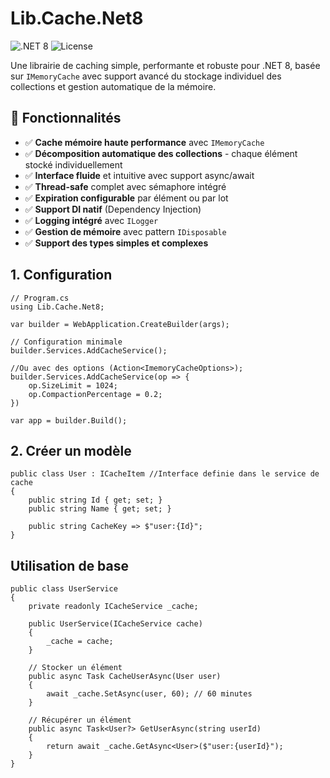 # Lib.Cache.Net8

![.NET 8](https://img.shields.io/badge/.NET-8.0-purple)
![License](https://img.shields.io/badge/license-MIT-blue)

Une librairie de caching simple, performante et robuste pour .NET 8, basée sur `IMemoryCache` avec support avancé du stockage individuel des collections et gestion automatique de la mémoire.

## 🚀 Fonctionnalités

- ✅ **Cache mémoire haute performance** avec `IMemoryCache`
- ✅ **Décomposition automatique des collections** - chaque élément stocké individuellement
- ✅ **Interface fluide** et intuitive avec support async/await
- ✅ **Thread-safe** complet avec sémaphore intégré
- ✅ **Expiration configurable** par élément ou par lot
- ✅ **Support DI natif** (Dependency Injection)
- ✅ **Logging intégré** avec `ILogger`
- ✅ **Gestion de mémoire** avec pattern `IDisposable`
- ✅ **Support des types simples et complexes**

## 1. Configuration
```
// Program.cs
using Lib.Cache.Net8;

var builder = WebApplication.CreateBuilder(args);

// Configuration minimale
builder.Services.AddCacheService();

//Ou avec des options (Action<ImemoryCacheOptions>);
builder.Services.AddCacheService(op => {
    op.SizeLimit = 1024;
    op.CompactionPercentage = 0.2;
})

var app = builder.Build();
```

## 2. Créer un modèle
```
public class User : ICacheItem //Interface definie dans le service de cache
{
    public string Id { get; set; }
    public string Name { get; set; }
    
    public string CacheKey => $"user:{Id}";
}
```

## Utilisation de base
```
public class UserService
{
    private readonly ICacheService _cache;

    public UserService(ICacheService cache)
    {
        _cache = cache;
    }

    // Stocker un élément
    public async Task CacheUserAsync(User user)
    {
        await _cache.SetAsync(user, 60); // 60 minutes
    }

    // Récupérer un élément
    public async Task<User?> GetUserAsync(string userId)
    {
        return await _cache.GetAsync<User>($"user:{userId}");
    }
}
```
